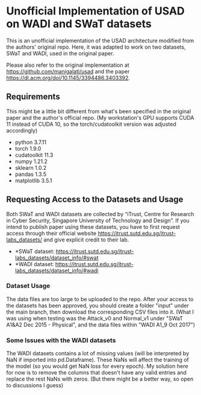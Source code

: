 # Unofficial Implementation of USAD on WADI and SWaT datasets

This is an unofficial implementation of the USAD architecture modified from the authors' original repo.
Here, it was adapted to work on two datasets, SWaT and WADI, used in the original paper.

Please also refer to the original implementation at https://github.com/manigalati/usad and the paper https://dl.acm.org/doi/10.1145/3394486.3403392.



## Requirements
This might be a little bit different from what's been specified in the original paper and the author's official repo. (My workstation's GPU supports CUDA 11 instead of CUDA 10, so the torch/cudatoolkit version was adjusted accordingly)
 * python 3.7.11
 * torch 1.9.0
 * cudatoolkit 11.3
 * numpy 1.21.2
 * sklearn 1.0.2
 * pandas 1.3.5
 * matplotlib 3.5.1


## Requesting Access to the Datasets and Usage

Both SWaT and WADI datasets are collected by “iTrust, Centre for Research in Cyber Security, Singapore University of Technology and Design”. If you intend to publish paper using these datasets, you have to first request access through their official website https://itrust.sutd.edu.sg/itrust-labs_datasets/ and give explicit credit to their lab.

* *SWaT dataset: https://itrust.sutd.edu.sg/itrust-labs_datasets/dataset_info/#swat
* *WADI dataset: https://itrust.sutd.edu.sg/itrust-labs_datasets/dataset_info/#wadi

### Dataset Usage
The data files are too large to be uploaded to the repo. After your access to the datasets has been approved, you should create a folder "input" under the main branch, then download the corresponding CSV files into it. (What I was using when testing was the Attack_v0 and Normal_v1 under "SWaT A1&A2 Dec 2015 - Physical", and the data files within "WADI A1_9 Oct 2017")

### Some Issues with the WADI datasets 
The WADI datasets contains a lot of missing values (will be interpreted by NaN if imported into pd.Dataframe). These NaNs will affect the training of the model (so you would get NaN loss for every epoch). 
My solution here for now is to remove the columns that doesn't have any valid entries and replace the rest NaNs with zeros. (But there might be a better way, so open to discussions I guess)
